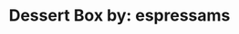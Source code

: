 ---
title: "Dessert Box by: espressams"
url: /los-banos/dessert-box-by-espressams/
shop: Bäckerei
---